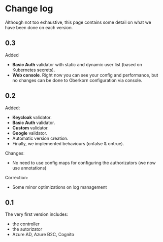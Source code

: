 # Change log
Although not too exhaustive, this page contains some detail on what we have been done on each version.

## 0.3
Added
  - **Basic Auth** validator with static and dynamic user list (based on Kubernetes secrets).
  - **Web console**. Right now you can see your config and performance, but no changes can be done to Oberkorn configuration via console.

## 0.2
Added:
  - **Keycloak** validator.
  - **Basic Auth** validator.
  - **Custom** validator.
  - **Google** validator.
  - Automatic version creation.
  - Finally, we implemented behaviours (onfalse & ontrue).

Changes:
  - No need to use config maps for configuring the authorizators (we now use annotations)

Correction:
  - Some minor optimizations on log management


## 0.1
The very first version includes:
  - the controller
  - the autorizator
  - Azure AD, Azure B2C, Cognito